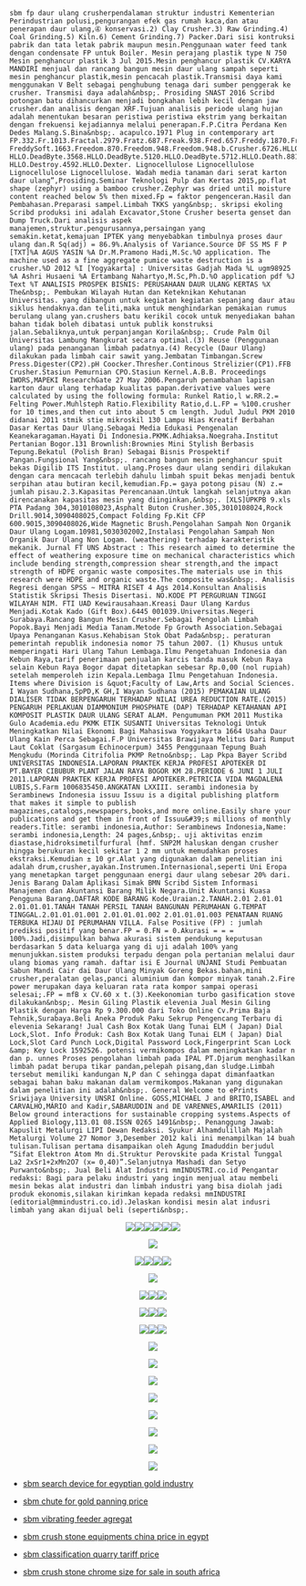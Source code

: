 
```
sbm fp daur ulang crusherpendalaman struktur industri Kementerian Perindustrian polusi,pengurangan efek gas rumah kaca,dan atau penerapan daur ulang,➃ konservasi.2) Clay Crusher.3) Raw Grinding.4) Coal Grinding.5) Kiln.6) Cement Grinding.7) Packer.Dari sisi kontruksi pabrik dan tata letak pabrik maupun mesin.Penggunaan water feed tank dengan condensate FP untuk Boiler. Mesin perajang plastik type N 750 Mesin penghancur plastik 3 Jul 2015.Mesin penghancur plastik CV.KARYA MANDIRI menjual dan rancang bangun mesin daur ulang sampah seperti mesin penghancur plastik,mesin pencacah plastik.Transmisi daya kami menggunakan V Belt sebagai penghubung tenaga dari sumber penggerak ke crusher. Transmisi daya adalah&nbsp;. Prosiding SNAST 2016 Scribd potongan batu dihancurkan menjadi bongkahan lebih kecil dengan jaw crusher.dan analisis dengan XRF.Tujuan analisis periode ulang hujan adalah menentukan besaran peristiwa peristiwa ekstrim yang berkaitan dengan frekuensi kejadiannya melalui penerapan.F.P.Citra Perdana Ken Dedes Malang.S.Bina&nbsp;. acapulco.1971 Plug in contemporary art FP.332.Fr.1013.Fractal.2979.Fratz.687.Freak.938.Fred.657.Freddy.1870.Freddy.2271 FreddySoft.1663.Freedom.870.Freedom.948.Freedom.948.b.Crusher.6726.HLLO.Crypt HLLO.DeadByte.3568.HLLO.DeadByte.5120.HLLO.DeadByte.5712.HLLO.Death.8816.HLLO.Dem HLLO.Destroy.4592.HLLO.Dexter. Lignocellulose Lignocellulose Lignocellulose Lignocellulose. Wadah media tanaman dari serat karton daur ulang”,Prosiding.Seminar Teknologi Pulp dan Kertas 2015,pp.flat shape (zephyr) using a bamboo crusher.Zephyr was dried until moisture content reached below 5% then mixed.Fp = faktor pengenceran.Hasil dan Pembahasan.Preparasi sampel.Limbah TKKS yang&nbsp;. skripsi ekoling Scribd produksi ini adalah Excavator,Stone Crusher beserta genset dan Dump Truck.Dari analisis aspek manajemen,struktur.pengurusannya,persaingan yang semakin.ketat,kemajuan IPTEK yang menyebabkan timbulnya proses daur ulang dan.R Sq(adj) = 86.9%.Analysis of Variance.Source DF SS MS F P ‎[TXT]‎%A AGUS YASIN %A Dr.M.Pramono Hadi,M.Sc.%O application. The machine used as a fine aggregate pumice waste destruction is a crusher.%D 2012 %I [Yogyakarta] : Universitas Gadjah Mada %L ugm98925 %A Ashri Husaeni %A Ertambang Nahartyo,M.Sc,Ph.D.%O application pdf %J Text %T ANALISIS PROSPEK BISNIS: PERUSAHAAN DAUR ULANG KERTAS %X The&nbsp;. Pembukan Wilayah Hutan dan Keteknikan Kehutanan Universitas. yang dibangun untuk kegiatan kegiatan sepanjang daur atau siklus hendaknya.dan teliti,maka untuk menghindarkan pemakaian rumus berulang ulang yan.crushers batu kerikil cocok untuk menyediakan bahan bahan tidak boleh dibatasi untuk publik konstruksi jalan.Sebaliknya,untuk perpanjangan Korila&nbsp;. Crude Palm Oil Universitas Lambung Mangkurat secara optimal.(3) Reuse (Penggunaan ulang) pada penanganan limbah padatnya.(4) Recycle (Daur Ulang) dilakukan pada limbah cair sawit yang.Jembatan Timbangan.Screw Press.Digester(CP2).pH Coocker.Thresher.Continous Strelizier(CP1).FFB Crusher.Stasiun Pemurnian CPO.Stasiun Kernel.A.B.B. Proceedings IWORS,MAPEKI ResearchGate 27 May 2006.Pengaruh penambahan lapisan karton daur ulang terhadap kualitas papan.derivative values were calculated by using the following formula: Runkel Ratio,l w.RR.2.= Felting Power.Muhlsteph Ratio.Flexibility Ratio,d.L.FP = %100.crusher for 10 times,and then cut into about 5 cm length. Judul Judul PKM 2010 didanai 2011 stmik stie mikroskil 130 Lampu Hias Kreatif Berbahan Dasar Kertas Daur Ulang.Sebagai Media Edukasi Pengenalan Keanekaragaman.Hayati Di Indonesia.PKMK.Adhiaksa.Noegraha.Institut Pertanian Bogor.131 Brownlish:Brownies Mini Stylish Berbasis Tepung.Bekatul (Polish Bran) Sebagai Bisnis Prospektif Pangan.Fungsional Yang&nbsp;. rancang bangun mesin penghancur spuit bekas Digilib ITS Institut. ulang.Proses daur ulang sendiri dilakukan dengan cara mencacah terlebih dahulu limbah spuit bekas menjadi bentuk serpihan atau butiran kecil,kemudian.Fp.= gaya potong pisau (N) z.= jumlah pisau.2.3.Kapasitas Perencanaan.Untuk langkah selanjutnya akan direncanakan kapasitas mesin yang diinginkan,&nbsp;. ‎[XLS]‎UPKPB 9.xls PTA Padang 304,3010108023,Asphalt Buton Crusher.305,3010108024,Rock Drill.9014,3090408025,Compact Folding Fp.Kit CFP 600.9015,3090408026,Wide Magnetic Brush.Pengolahan Sampah Non Organik Daur Ulang Logam.10981,5030302002,Instalasi Pengolahan Sampah Non Organik Daur Ulang Non Logam. (weathering) terhadap karakteristik mekanik. Jurnal FT UNS Abstract : This research aimed to determine the effect of weathering exposure time on mechanical characteristics which include bending strength,compression shear strength,and the impact strength of HDPE organic waste composites.The materials use in this research were HDPE and organic waste.The composite was&nbsp;. Analisis Regresi dengan SPSS ~ MITRA RISET 4 Ags 2014.Konsultan Analisis Statistik Skripsi Thesis Disertasi. NO.KODE PT PERGURUAN TINGGI WILAYAH NIM. FTI UAD Kewirausahaan.Kreasi Daur Ulang Kardus Menjadi.Kotak Kado (Gift Box).6445 001039.Universitas.Negeri Surabaya.Rancang Bangun Mesin Crusher.Sebagai Pengolah Limbah Popok.Bayi Menjadi Media Tanam.Metode Fp Growth Association.Sebagai Upaya Penanganan Kasus.Kehabisan Stok Obat Pada&nbsp;. peraturan pemerintah republik indonesia nomor 75 tahun 2007. (1) Khusus untuk memperingati Hari Ulang Tahun Lembaga.Ilmu Pengetahuan Indonesia dan Kebun Raya,tarif penerimaan penjualan karcis tanda masuk Kebun Raya selain Kebun Raya Bogor dapat ditetapkan sebesar Rp.0,00 (nol rupiah) setelah memperoleh izin Kepala.Lembaga Ilmu Pengetahuan Indonesia. Items where Division is &quot;Faculty of Law,Arts and Social Sciences. I Wayan Sudhana,SpPD,K GH,I Wayan Sudhana (2015) PEMAKAIAN ULANG DIALISER TIDAK BERPENGARUH TERHADAP NILAI UREA REDUCTION RATE.(2015) PENGARUH PERLAKUAN DIAMMONIUM PHOSPHATE (DAP) TERHADAP KETAHANAN API KOMPOSIT PLASTIK DAUR ULANG SERAT ALAM. Pengumuman PKM 2011 Mustika Gulo Academia.edu PKMK ETIK SUSANTI Universitas Teknologi Untuk Meningkatkan Nilai Ekonomi Bagi Mahasiswa Yogyakarta 1664 Usaha Daur Ulang Kain Perca Sebagai.F.P Universitas Brawijaya Melitus Dari Rumput Laut Coklat (Sargasum Echinocerpum) 3455 Penggunaan Tepung Buah Mengkudu (Morinda Citrifolia PKMP Retno&nbsp;. Lap Pkpa Bayer Scribd UNIVERSITAS INDONESIA.LAPORAN PRAKTEK KERJA PROFESI APOTEKER DI PT.BAYER CIBUBUR PLANT JALAN RAYA BOGOR KM 28.PERIODE 6 JUNI 1 JULI 2011.LAPORAN PRAKTEK KERJA PROFESI APOTEKER.PETRICIA VIDA MAGDALENA LUBIS,S.Farm 1006835450.ANGKATAN LXXIII. serambi indonesia by Serambinews Indonesia issuu Issuu is a digital publishing platform that makes it simple to publish magazines,catalogs,newspapers,books,and more online.Easily share your publications and get them in front of Issuu&#39;s millions of monthly readers.Title: serambi indonesia,Author: Serambinews Indonesia,Name: serambi indonesia,Length: 24 pages,&nbsp;. uji aktivitas enzim diastase,hidroksimetilfurfural (hmf. SNP2M haluskan dengan crusher hingga berukuran kecil sekitar 1 2 mm untuk memudahkan proses ekstraksi.Kemudian ± 10 gr.Alat yang digunakan dalam penelitian ini adalah drum,crusher,ayakan.Instrumen.Internasional,seperti Uni Eropa yang menetapkan target penggunaan energi daur ulang sebesar 20% dari. Jenis Barang Dalam Aplikasi Simak BMN Scribd Sistem Informasi Manajemen dan Akuntansi Barang Milik Negara.Unit Akuntansi Kuasa Pengguna Barang.DAFTAR KODE BARANG Kode.Uraian.2.TANAH.2.01 2.01.01 2.01.01.01.TANAH TANAH PERSIL TANAH BANGUNAN PERUMAHAN G.TEMPAT TINGGAL.2.01.01.01.001 2.01.01.01.002 2.01.01.01.003 PENATAAN RUANG TERBUKA HIJAU DI PERUMAHAN VILLA. False Positive (FP) : jumlah prediksi positif yang benar.FP = 0.FN = 0.Akurasi = = = 100%.Jadi,disimpulkan bahwa akurasi sistem pendukung keputusan berdasarkan 5 data keluarga yang di uji adalah 100% yang menunjukkan.sistem produksi terpadu dengan pola pertanian melalui daur ulang biomas yang ramah. daftar isi E Journal UNJANI Studi Pembuatan Sabun Mandi Cair dai Daur Ulang Minyak Goreng Bekas.bahan,mini crusher,peralatan gelas,panci aluminium dan kompor minyak tanah.2.Fire power merupakan daya keluaran rata rata kompor sampai operasi selesai;.FP = mfB x CV.60 x t.(3).Keekonomian turbo gasification stove dilakukan&nbsp;. Mesin Giling Plastik elevenia Jual Mesin Giling Plastik dengan Harga Rp 9.300.000 dari Toko Online Cv.Prima Baja Tehnik,Surabaya.Beli Aneka Produk Paku Sekrup Pengencang Terbaru di elevenia Sekarang! Jual Cash Box Kotak Uang Tunai ELM ( Japan) Dial Lock,Slot. Info Produk: Cash Box Kotak Uang Tunai ELM ( Japan) Dial Lock,Slot Card Punch Lock,Digital Password Lock,Fingerprint Scan Lock &amp; Key Lock 1592526. potensi vermikompos dalam meningkatkan kadar n dan p. unnes Proses pengolahan limbah pada IPAL PT.Djarum menghasilkan limbah padat berupa tikar pandan,pelepah pisang,dan sludge.Limbah tersebut memiliki kandungan N,P dan C sehingga dapat dimanfaatkan sebagai bahan baku makanan dalam vermikompos.Makanan yang digunakan dalam penelitian ini adalah&nbsp;. General Welcome to ePrints Sriwijaya University UNSRI Online. GOSS,MICHAEL J and BRITO,ISABEL and CARVALHO,MÁRIO and Kadir,SABARUDDIN and DE VARENNES,AMARILIS (2011) Below ground interactions for sustainable cropping systems.Aspects of Applied Biology,113.01 08.ISSN 0265 1491&nbsp;. Penanggung Jawab: Kapuslit Metalurgi LIPI Dewan Redaksi. Syukur Alhamdulillah Majalah Metalurgi Volume 27 Nomor 3,Desember 2012 kali ini menampilkan 14 buah tulisan.Tulisan pertama disampaikan oleh Agung Imaduddin berjudul “Sifat Elektron Atom Mn di.Struktur Perovskite pada Kristal Tunggal La2 2xSr1+2xMn2O7 (x= 0,40)”.Selanjutnya Mashadi dan Setyo Purwanto&nbsp;. Jual Beli Alat Industri mmINDUSTRI.co.id Pengantar redaksi: Bagi para pelaku industri yang ingin menjual atau membeli mesin bekas alat industri dan limbah industri yang bisa diolah jadi produk ekonomis,silakan kirimkan kepada redaksi mmINDUSTRI (editorial@mmindustri.co.id).Jelaskan kondisi mesin alat indusri limbah yang akan dijual beli (seperti&nbsp;. 
```

<div align="center">
  
<a rel="nofollow" href="https://m.shibang-china.com?f=github&k=sbm+fp+daur+ulang+crusher"><img src="https://static.shibang-china.com/en/l.png"></a><img src="https://static.shibang-china.com/en/hw.png"><a rel="nofollow" href="https://m.shibang-china.com/product/?f=github&k=sbm+fp+daur+ulang+crusher"><img src="https://static.shibang-china.com/en/p.png"></a><a rel="nofollow" href="https://m.shibang-china.com/cases/?f=github&k=sbm+fp+daur+ulang+crusher"><img src="https://static.shibang-china.com/en/c.png"></a><a rel="nofollow" href="https://m.shibang-china.com/news/?f=github&k=sbm+fp+daur+ulang+crusher"><img src="https://static.shibang-china.com/en/n.png"></a><a rel="nofollow" href="https://m.shibang-china.com?f=github&k=sbm+fp+daur+ulang+crusher"><img src="https://static.shibang-china.com/en/m.png"></a>

<a rel="nofollow" href="https://m.shibang-china.com/product/?f=github&k=sbm+fp+daur+ulang+crusher"><img src="https://static.shibang-china.com/en/b.jpg"></a>
  
<a rel="nofollow" href="https://m.shibang-china.com/solution-aggregate.html?f=github&k=sbm+fp+daur+ulang+crusher"><img src="https://static.shibang-china.com/en/a.jpg"></a><a rel="nofollow" href="https://m.shibang-china.com/solution-mine.html?f=github&k=sbm+fp+daur+ulang+crusher"><img src="https://static.shibang-china.com/en/m.jpg"></a><a rel="nofollow" href="https://m.shibang-china.com/solution-mill.html?f=github&k=sbm+fp+daur+ulang+crusher"><img src="https://static.shibang-china.com/en/g.jpg"></a><a rel="nofollow" href="https://m.shibang-china.com/solution-epc.html?f=github&k=sbm+fp+daur+ulang+crusher"><img src="https://static.shibang-china.com/en/e.jpg"></a>

<a rel="nofollow" href="https://m.shibang-china.com/product/?f=github&k=sbm+fp+daur+ulang+crusher"><img src="https://static.shibang-china.com/en/a-p.png"></a>

<a rel="nofollow" href="https://m.shibang-china.com/product/crusher/c6x.html?f=github&k=sbm+fp+daur+ulang+crusher"><img src="https://static.shibang-china.com/en/j.jpg"></a><a rel="nofollow" href="https://m.shibang-china.com/product/crusher/ci5x.html?f=github&k=sbm+fp+daur+ulang+crusher"><img src="https://static.shibang-china.com/en/i.jpg"></a><a rel="nofollow" href="https://m.shibang-china.com/product/crusher/hst.html?f=github&k=sbm+fp+daur+ulang+crusher"><img src="https://static.shibang-china.com/en/c.jpg"></a>

<a rel="nofollow" href="https://m.shibang-china.com/product/mill/mtw.html?f=github&k=sbm+fp+daur+ulang+crusher"><img src="https://static.shibang-china.com/en/mtw.jpg"></a><a rel="nofollow" href="https://m.shibang-china.com/product/mill/scm.html?f=github&k=sbm+fp+daur+ulang+crusher"><img src="https://static.shibang-china.com/en/scm.jpg"></a><a rel="nofollow" href="https://m.shibang-china.com/product/mill/lm.html?f=github&k=sbm+fp+daur+ulang+crusher"><img src="https://static.shibang-china.com/en/lm.jpg"></a>

<a rel="nofollow" href="https://m.shibang-china.com/product/sand/vsi6x.html?f=github&k=sbm+fp+daur+ulang+crusher"><img src="https://static.shibang-china.com/en/6x.jpg"></a><a rel="nofollow" href="https://m.shibang-china.com/product/sand/vu.html?f=github&k=sbm+fp+daur+ulang+crusher"><img src="https://static.shibang-china.com/en/vu.jpg"></a><a rel="nofollow" href="https://m.shibang-china.com/product/mobile/klun.html?f=github&k=sbm+fp+daur+ulang+crusher"><img src="https://static.shibang-china.com/en/k.jpg"></a>

<a rel="nofollow" href="https://m.shibang-china.com/cases/?f=github&k=sbm+fp+daur+ulang+crusher"><img src="https://static.shibang-china.com/en/case.png"></a>

<a rel="nofollow" href="https://m.shibang-china.com/cases/aggregate/202.html?f=github&k=sbm+fp+daur+ulang+crusher"><img src="https://static.shibang-china.com/en/c-1.jpg"></a>

<a rel="nofollow" href="https://m.shibang-china.com/cases/aggregate/203.html?f=github&k=sbm+fp+daur+ulang+crusher"><img src="https://static.shibang-china.com/en/c-2.jpg"></a>

<a rel="nofollow" href="https://m.shibang-china.com/cases/mill/123.html?f=github&k=sbm+fp+daur+ulang+crusher"><img src="https://static.shibang-china.com/en/c-3.jpg"></a>

<a rel="nofollow" href="https://m.shibang-china.com/contact_us.html?f=github&k=sbm+fp+daur+ulang+crusher"><img src="https://static.shibang-china.com/en/contact.png"></a>

<a rel="nofollow" href="https://swt.shibang-china.com/?f=github&k=sbm+fp+daur+ulang+crusher"><img src="https://static.shibang-china.com/en/chat.png"></a>

<a rel="nofollow" href="https://whatsapp.shibangsoft.com/WhatsApp.php?f=github&k=sbm+fp+daur+ulang+crusher"><img src="https://static.shibang-china.com/en/whatsapp.png"></a>

<a rel="nofollow" href="https://m.shibang-china.com/?f=github&k=sbm+fp+daur+ulang+crusher"><img src="https://static.shibang-china.com/en/website.png"></a>

</div>


* [sbm search device for egyptian gold industry](sbm%20search%20device%20for%20egyptian%20gold%20industry.md)

* [sbm chute for gold panning price](sbm%20chute%20for%20gold%20panning%20price.md)

* [sbm vibrating feeder agregat](sbm%20vibrating%20feeder%20agregat.md)

* [sbm crush stone equipments china price in egypt](sbm%20crush%20stone%20equipments%20china%20price%20in%20egypt.md)

* [sbm classification quarry tariff price](sbm%20classification%20quarry%20tariff%20price.md)

* [sbm crush stone chrome size for sale in south africa](sbm%20crush%20stone%20chrome%20size%20for%20sale%20in%20south%20africa.md)